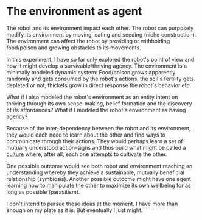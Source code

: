 # The environment as agent

The robot and its environment impact each other. The robot can purposely modify its environment by moving, eating and seeding (niche construction). The environment can affect the robot by providing or withholding food/poison and growing obstacles to its movements.

In this experiment, I have so far only explored the robot's point of view and how it might develop a survivable/thriving agency. The environment is a minimally modeled dynamic system: Food/poison grows apparently randomly and gets consumed by the robot's actions, the soil's fertility gets depleted or not, thickets grow in direct response the robot's behavior etc.

What if I also modeled the robot's environment as an entity intent on thriving through its own sense-making, belief formation and the discovery of its affordances? What if I modeled the robot's environment as having agency?

Because of the inter-dependency between the robot and its environment, they would each need to learn about the other and find ways to communicate through their actions. They would perhaps learn a set of mutually understood action-signs and thus build what might be called a [culture](https://en.wikipedia.org/wiki/Semiotics_of_culture) where, after all, each one attempts to cultivate the other.

One possible outcome would see both robot and environment reaching an understanding whereby they achieve a sustainable, mutually beneficial relationship (symbiosis). Another possible outcome might have one agent learning how to manipulate the other to maximize its own wellbeing for as long as possible (parasitism).

I don't intend to pursue these ideas at the moment. I have more than enough on my plate as it is. But eventually I just might.
